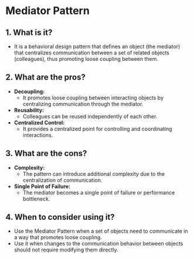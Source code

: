 # Mediator Pattern

## 1. What is it?
- It is a behavioral design pattern that defines an object (the mediator) that centralizes communication between a set of related objects (colleagues), thus promoting loose coupling between them.

## 2. What are the pros?
- **Decoupling:**
    - It promotes loose coupling between interacting objects by centralizing communication through the mediator.
- **Reusability:**
    - Colleagues can be reused independently of each other.
- **Centralized Control:**
    - It provides a centralized point for controlling and coordinating interactions.

## 3. What are the cons?
- **Complexity:**
    - The pattern can introduce additional complexity due to the centralization of communication.
- **Single Point of Failure:**
    - The mediator becomes a single point of failure or performance bottleneck.

## 4. When to consider using it?
- Use the Mediator Pattern when a set of objects need to communicate in a way that promotes loose coupling.
- Use it when changes to the communication behavior between objects should not require modifying them directly.
